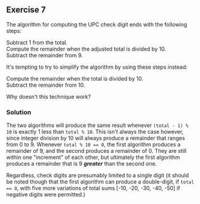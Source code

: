 ## Exercise 7
The algorithm for computing the UPC check digit ends with the following steps:

Subtract 1 from the total.</br>
Compute the remainder when the adjusted total is divided by 10.</br>
Subtract the remainder from 9.

It's tempting to try to simplify the algorithm by using these steps instead:

Compute the remainder when the total is divided by 10.</br>
Subtract the remainder from 10.

Why doesn't this technique work?

### Solution
The two algorithms will produce the same result whenever `(total - 1) % 10` is exactly 1 less than `total % 10`. This isn't always the case however, since integer division by 10 will always produce a remainder that ranges from 0 to 9. Whenever `total % 10 == 0`, the first algorithm produces a remainder of 9, and the second produces a remainder of 0. They are still within one "increment" of each other, but ultimately the first algorithm produces a remainder that is 9 **_greater_** than the second one.

Regardless, check digits are presumably limited to a single digit (it should be noted though that the first algorithm can produce a double-digit, if `total == 0`, with five more variations of total sums [-10, -20, -30, -40, -50] if negative digits were permitted.)